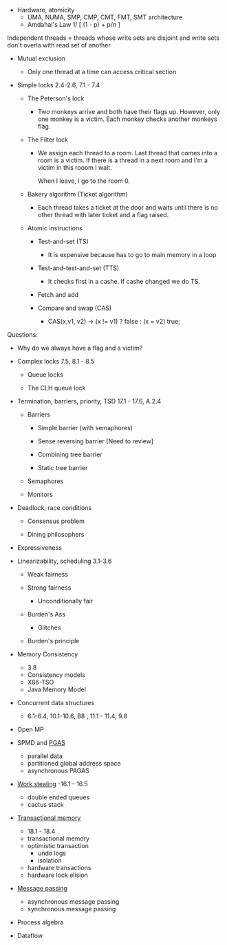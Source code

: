 - Hardware, atomicity
   - UMA, NUMA, SMP, CMP, CMT, FMT, SMT architecture
   - Amdahal's Law 1/ [ (1 - p) + p/n ]


Independent threads = threads whose write sets are disjoint and write sets don't overla with read set of another

- Mutual exclusion

    - Only one thread at a time can access critical section

- Simple locks 2.4-2.6, 7.1 - 7.4 

    * The Peterson's lock

        - Two monkeys arrive and both have their flags up. However, only one monkey is a victim. Each monkey checks another monkeys flag.

    * The Filter lock

        - We assign each thread to a room. Last thread that comes into a room is a victim. If there is a thread in a next room and I'm a victim in this rooom I wait.

          When I leave, I go to the room 0.

    * Bakery algorithm (Ticket algorithm)

        - Each thread takes a ticket at the door and waits until there is no other thread with later ticket and a flag raised.

    * Atomic instructions

        * Test-and-set \(TS\)

            - It is expensive because has to go to main memory in a loop

        * Test-and-test-and-set (TTS)

            - It checks first in a cashe. If cashe changed we do TS.

        * Fetch and add

        * Compare and swap (CAS)

            - CAS(x,v1, v2) -&gt; (x != v1) ? false : (x = v2) true; 

Questions:

- Why do we always have a flag and a victim?



- Complex locks 7.5, 8.1 - 8.5

    * Queue locks

    * The CLH queue lock



- Termination, barriers, priority, TSD 17.1 - 17.6, A.2.4


    * Barriers 

        * Simple barrier (with semaphores)

        * Sense reversing barrier [Need to review]

        * Combining tree barrier

        * Static tree barrier 

    * Semaphores

    * Monitors

- Deadlock, race conditions

    * Consensus problem

    * Dining philosophers



- Expressiveness



- Linearizability, scheduling 3.1-3.6

    * Weak fairness

    * Strong fairness

        - Unconditionally fair

    * Burden's Ass

        - Glitches

    * Burden's principle

  

- Memory Consistency 
   - 3.8
   - Consistency models
   - X86-TSO
   - Java Memory Model

- Concurrent data structures
   - 6.1-6.4, 10.1-10.6, B8 , 11.1 - 11.4, 9.8
- Open MP

- SPMD and [PGAS](/pgas.md)
   - parallel data
   - partitioned global address space
   - asynchronous PAGAS

- [Work stealing](/work_stealing.md)
   -16.1 - 16.5
   - double ended queues
   - cactus stack

- [Transactional memory](/transactional_memory.md)
   - 18.1 - 18.4
   - transactional memory
   - optimistic transaction
      - undo logs
      - isolation
   - hardware transactions
   - hardware lock elision

- [Message passing](/message_passing.md)
   - asynchronous message passing
   - synchronous message passing

- Process algebra

- Dataflow
